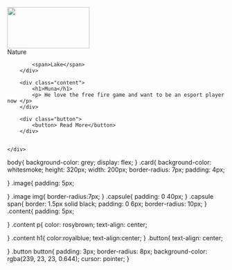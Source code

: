 <!DOCTYPE html>
<html lang="en">

<head>
    <meta charset="UTF-8">
    <meta name="viewport" content="width=device-width, initial-scale=1.0">
    <link rel="stylesheet" href="style4.css">
    <title>card</title>
</head>

<body>
    <div class="card">
        <div class="image">
            <img width="190px" height="95px"
                src="https://media.istockphoto.com/id/1208877516/photo/old-man-and-the-sea.jpg?s=1024x1024&w=is&k=20&c=wqCtwfowAeJvVDbuq28rDEVfx-c3Iy562yy-fs9IzZQ="
                alt="">
        </div>
        <div class="capsule">
            <span>Nature</span>
        
            <span>Lake</span>
        </div>

        <div class="content">
            <h1>Muna</h1>
            <p> He love the free fire game and want to be an esport player now </p>
        </div>

        <div class="button">
            <button> Read More</button>
        </div>
        

    </div>


</body>

</html>




body{
    background-color: grey;
    display: flex;
}
.card{
    background-color: whitesmoke;
    height: 320px;
    width: 200px;
    border-radius: 7px;
    padding:  4px;
    
}
.image{
    padding: 5px;
    
}
.image img{
    border-radius:7px;
}
.capsule{
    padding: 0 40px;
}
.capsule span{
    border: 1.5px solid black;
    padding: 0 6px;
    border-radius: 10px;
}
.content{
    padding: 5px;

}
.content p{
    color: rosybrown;
    text-align: center;

}
.content h1{
    color:royalblue;
    text-align:center;
}
.button{
    text-align: center;
    
}
.button button{
    padding: 3px;
    border-radius: 8px;
    background-color: rgba(239, 23, 23, 0.644);
    cursor: pointer;
}



